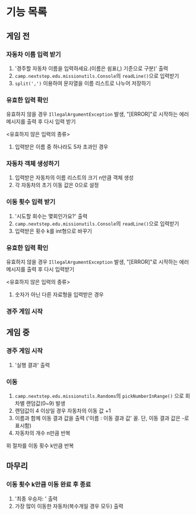 # 기능 목록

## 게임 전
### 자동차 이름 입력 받기
   1. '경주할 자동차 이름을 입력하세요.(이름은 쉼표(,) 기준으로 구분)' 출력
   2. ```camp.nextstep.edu.missionutils.Console```의 ```readLine()```으로 입력받기
   3. ```split(',')``` 이용하여 문자열을 이름 리스트로 나누어 저장하기

### 유효한 입력 확인
   유효하지 않을 경우 ```IllegalArgumentException``` 발생, "[ERROR]"로 시작하는 에러 메시지를 출력 후 다시 입력 받기

   <유효하지 않은 입력의 종류>
   1. 입력받은 이름 중 하나라도 5자 초과인 경우

### 자동차 객체 생성하기
   1. 입력받은 자동차의 이름 리스트의 크기 n만큼 객체 생성
   2. 각 자동차의 초기 이동 값은 0으로 설정

### 이동 횟수 입력 받기
   1. '시도할 회수는 몇회인가요?' 출력
   2. ```camp.nextstep.edu.missionutils.Console```의 ```readLine()```으로 입력받기
   3. 입력받은 횟수 k를 int형으로 바꾸기

### 유효한 입력 확인
   유효하지 않을 경우 ```IllegalArgumentException``` 발생, "[ERROR]"로 시작하는 에러 메시지를 출력 후 다시 입력받기

   <유효하지 않은 입력의 종류>
   1. 숫자가 아닌 다른 자료형을 입력받은 경우

### 경주 게임 시작

## 게임 중
### 경주 게임 시작
   1. '실행 결과' 출력

### 이동
   1. ```camp.nextstep.edu.missionutils.Randoms```의 ```pickNumberInRange()``` 으로 회차별 랜덤값(0~9) 발생
   2. 랜덤값이 4 이상일 경우 자동차의 이동 값 +1
   3. 이름과 함께 이동 결과 값을 출력 ('이름 : 이동 결과 값' 꼴. 단, 이동 결과 값은 -로 표시함)
   4. 자동차의 개수 n만큼 반복

   위 절차를 이동 횟수 k만큼 반복

## 마무리
### 이동 횟수 k만큼 이동 완료 후 종료
   1. '최종 우승자: ' 출력
   2. 가장 많이 이동한 자동차(복수개일 경우 모두) 출력